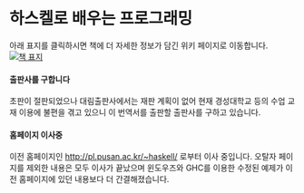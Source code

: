 # 하스켈로 배우는 프로그래밍
아래 표지를 클릭하시면 책에 더 자세한 정보가 담긴 위키 페이지로 이동합니다.
[![책 표지](http://pl.pusan.ac.kr/~haskell/9788972808183-h.jpg)](https://github.com/kyagrd/haskell/wiki)

#### 출판사를 구합니다
초판이 절판되었으나 대림출판사에서는 재판 계획이 없어
현재 경성대학교 등의 수업 교재 이용에 불편을 겪고 있으니
이 번역서를 출판할 출판사를 구하고 있습니다.

#### 홈페이지 이사중
이전 홈페이지인 http://pl.pusan.ac.kr/~haskell/ 로부터 이사 중입니다.
오탈자 페이지를 제외한 내용은 모두 이사가 끝났으며 윈도우즈와 GHC를 이용한 수정된 예제가 이전 홈페이지에 있던 내용보다 더 간결해졌습니다.
